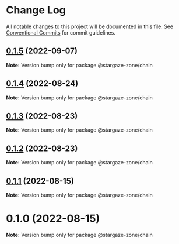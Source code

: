 # Change Log

All notable changes to this project will be documented in this file.
See [Conventional Commits](https://conventionalcommits.org) for commit guidelines.

## [0.1.5](https://github.com/cosmology-tech/stargaze-zone/compare/@stargaze-zone/chain@0.1.4...@stargaze-zone/chain@0.1.5) (2022-09-07)

**Note:** Version bump only for package @stargaze-zone/chain





## [0.1.4](https://github.com/cosmology-tech/stargaze-zone/compare/@stargaze-zone/chain@0.1.3...@stargaze-zone/chain@0.1.4) (2022-08-24)

**Note:** Version bump only for package @stargaze-zone/chain





## [0.1.3](https://github.com/cosmology-tech/stargaze-zone/compare/@stargaze-zone/chain@0.1.2...@stargaze-zone/chain@0.1.3) (2022-08-23)

**Note:** Version bump only for package @stargaze-zone/chain





## [0.1.2](https://github.com/cosmology-tech/stargaze-zone/compare/@stargaze-zone/chain@0.1.1...@stargaze-zone/chain@0.1.2) (2022-08-23)

**Note:** Version bump only for package @stargaze-zone/chain





## [0.1.1](https://github.com/cosmology-tech/stargaze-zone/compare/@stargaze-zone/chain@0.1.0...@stargaze-zone/chain@0.1.1) (2022-08-15)

**Note:** Version bump only for package @stargaze-zone/chain





# 0.1.0 (2022-08-15)

**Note:** Version bump only for package @stargaze-zone/chain
